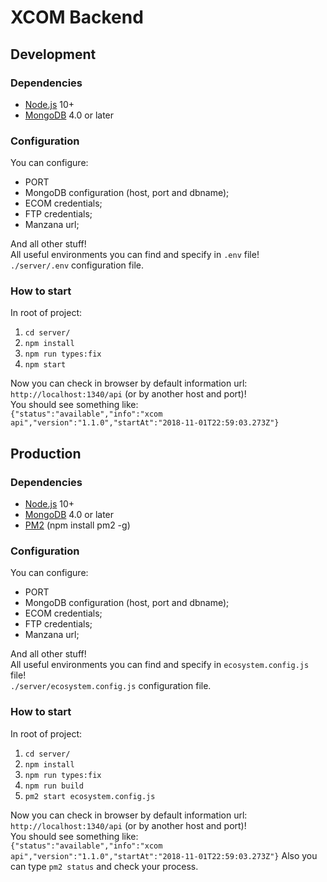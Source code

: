 # XCOM Backend

## Development
### Dependencies
- [Node.js](https://nodejs.org/uk/) 10+
- [MongoDB](https://docs.mongodb.com/manual/installation/) 4.0 or later
### Configuration
You can configure:
- PORT
- MongoDB configuration (host, port and dbname);  
- ECOM credentials;  
- FTP credentials;  
- Manzana url;  

And all other stuff!  
All useful environments you can find and specify in ```.env``` file!   
```./server/.env``` configuration file.
### How to start
In root of project:
1) ```cd server/ ```
1) ```npm install```  
1) ```npm run types:fix``` 
1) ```npm start ```  

Now you can check in browser by default information url: ```http://localhost:1340/api``` (or by another host and port)!  
You should see something like:  
```{"status":"available","info":"xcom api","version":"1.1.0","startAt":"2018-11-01T22:59:03.273Z"}```

## Production
### Dependencies
- [Node.js](https://nodejs.org/uk/) 10+
- [MongoDB](https://docs.mongodb.com/manual/installation/) 4.0 or later
- [PM2](https://www.npmjs.com/package/pm2) (npm install pm2 -g)
### Configuration
You can configure:
- PORT
- MongoDB configuration (host, port and dbname);  
- ECOM credentials;  
- FTP credentials;  
- Manzana url;  

And all other stuff!  
All useful environments you can find and specify in ```ecosystem.config.js``` file!   
```./server/ecosystem.config.js``` configuration file.
### How to start
In root of project:
1) ```cd server/ ```
1) ```npm install```  
1) ```npm run types:fix``` 
1) ```npm run build``` 
1) ```pm2 start ecosystem.config.js ```   

Now you can check in browser by default information url: ```http://localhost:1340/api``` (or by another host and port)!  
You should see something like:  
```{"status":"available","info":"xcom api","version":"1.1.0","startAt":"2018-11-01T22:59:03.273Z"}```
Also you can type ```pm2 status``` and check your process.
